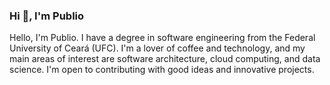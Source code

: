### Hi 👋, I'm Publio

Hello, I'm Publio. I have a degree in software engineering from the Federal University of Ceará (UFC). I'm a lover of coffee and technology, and my main areas of interest are software architecture, cloud computing, and data science. I'm open to contributing with good ideas and innovative projects.

<!-- <p><img align="left" src="https://github-readme-stats.vercel.app/api/top-langs?username=publiosilva&show_icons=true&locale=en&layout=compact" alt="publiosilva" /></p> -->

<!-- <p>&nbsp;<img align="center" src="https://github-readme-stats.vercel.app/api?username=publiosilva&show_icons=true&locale=en" alt="publiosilva" /></p> -->

<!-- <p><img align="center" src="https://github-readme-streak-stats.herokuapp.com/?user=publiosilva&" alt="publiosilva" /></p> -->

